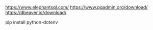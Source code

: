 https://www.elephantsql.com/
https://www.pgadmin.org/download/
https://dbeaver.io/download/


pip install python-dotenv
